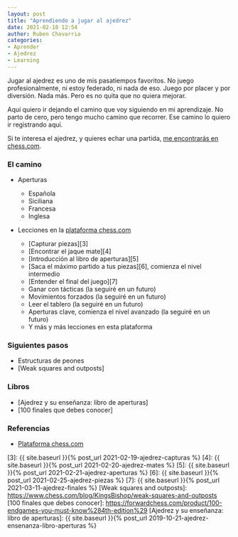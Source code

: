 ```yaml
---
layout: post
title: "Aprendiendo a jugar al ajedrez"
date: 2021-02-18 12:54
author: Ruben Chavarria
categories: 
- Aprender
- Ajedrez
- Learning
---
```


Jugar al ajedrez es uno de mis pasatiempos favoritos. No juego profesionalmente,
ni estoy federado, ni nada de eso. Juego por placer y por diversión. Nada más.
Pero es no quita que no quiera mejorar.

Aquí quiero ir dejando el camino que voy siguiendo en mi aprendizaje. No parto
de cero, pero tengo mucho camino que recorrer. Ese camino lo quiero ir registrando
aquí.

Si te interesa el ajedrez, y quieres echar una partida, 
[me encontrarás en chess.com][1].

<!-- more -->

### El camino

- Aperturas

    - Española
    - Siciliana
    - Francesa
    - Inglesa
    
- Lecciones en la [plataforma chess.com][2]

    - [Capturar piezas][3]
    - [Encontrar el jaque mate][4]
    - [Introducción al libro de aperturas][5]
    - [Saca el máximo partido a tus piezas][6], comienza el nivel intermedio
    - [Entender el final del juego][7]
    - Ganar con tácticas (la seguiré en un futuro)
    - Movimientos forzados (la seguiré en un futuro)
    - Leer el tablero (la seguiré en un futuro)
    - Aperturas clave, comienza el nivel avanzado (la seguiré en un futuro)
    - Y más y más lecciones en esta plataforma
    
### Siguientes pasos

- Estructuras de peones
- [Weak squares and outposts]

### Libros

- [Ajedrez y su enseñanza: libro de aperturas]
- [100 finales que debes conocer]

### Referencias

- [Plataforma chess.com][2]

[1]: https://www.chess.com/member/txingo
[2]: https://www.chess.com
[3]: {{ site.baseurl }}{% post_url 2021-02-19-ajedrez-capturas %}
[4]: {{ site.baseurl }}{% post_url 2021-02-20-ajedrez-mates %}
[5]: {{ site.baseurl }}{% post_url 2021-02-21-ajedrez-aperturas %}
[6]: {{ site.baseurl }}{% post_url 2021-02-25-ajedrez-piezas %}
[7]: {{ site.baseurl }}{% post_url 2021-03-11-ajedrez-finales %}
[Weak squares and outposts]: https://www.chess.com/blog/KingsBishop/weak-squares-and-outposts
[100 finales que debes conocer]: https://forwardchess.com/product/100-endgames-you-must-know%284th-edition%29
[Ajedrez y su enseñanza: libro de aperturas]: {{ site.baseurl }}{% post_url 2019-10-21-ajedrez-ensenanza-libro-aperturas %}
